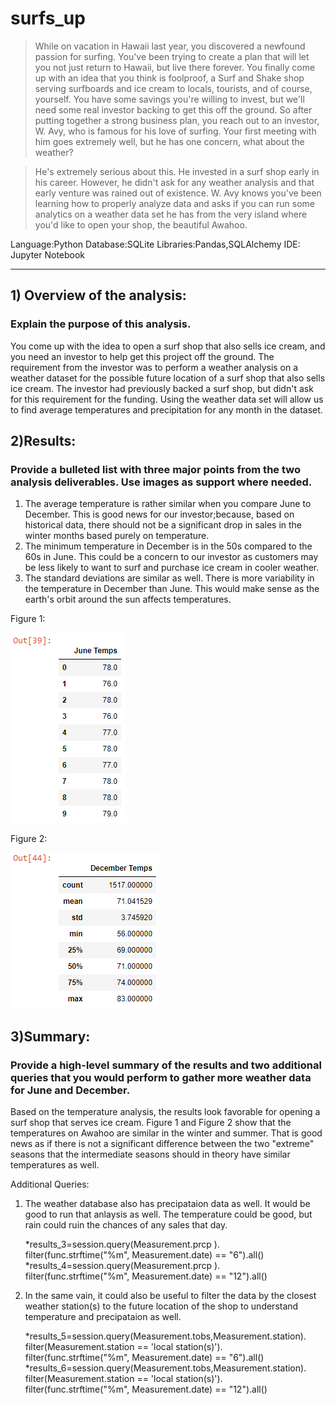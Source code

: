 # surfs_up

>While on vacation in Hawaii last year, you discovered a newfound passion for surfing. You've been trying to create a plan that will let you not just return to Hawaii, but live there forever. You finally come up with an idea that you think is foolproof, a Surf and Shake shop serving surfboards and ice cream to locals, tourists, and of course, yourself.
>You have some savings you're willing to invest, but we'll need some real investor backing to get this off the ground. So after putting together a strong business plan, you reach out to an investor, W. Avy, who is famous for his love of surfing. Your first meeting with him goes extremely well, but he has one concern, what about the weather?

>He's extremely serious about this. He invested in a surf shop early in his career. However, he didn't ask for any weather analysis and that early venture was rained out of existence. W. Avy knows you've been learning how to properly analyze data and asks if you can run some analytics on a weather data set he has from the very island where you'd like to open your shop, the beautiful Awahoo.

Language:Python
Database:SQLite
Libraries:Pandas,SQLAlchemy
IDE: Jupyter Notebook

_________________________________________________________________________________


## 1) Overview of the analysis: 
### Explain the purpose of this analysis.

You come up with the idea to open a surf shop that also sells ice cream, and you need an investor to help get this project off the ground.  The requirement from the investor was to perform a weather analysis on a weather dataset for the possible future location of a surf shop that also sells ice cream.
The investor had previously backed a surf shop, but didn't ask for this requirement for the funding. Using the weather data set will allow us to find average temperatures and precipitation for any month in the dataset.

## 2)Results: 
### Provide a bulleted list with three major points from the two analysis deliverables. Use images as support where needed.

1. The average temperature is rather similar when you compare June to December.  This is good news for our investor;because, based on historical data, there should not be a significant drop in sales in the winter months based purely on temperature.
2. The minimum temperature in December is in the 50s compared to the 60s in June.  This could be a concern to our investor as customers may be less likely to want to surf and purchase ice cream in cooler weather. 
3. The standard deviations are similar as well.  There is more variability in the temperature in December than June.  This would make sense as the earth's orbit around the sun affects temperatures.

Figure 1: 

![June](/Images/June_temp.png)

Figure 2: 

![December](/Images/Dec_temp.png)

## 3)Summary: 
### Provide a high-level summary of the results and two additional queries that you would perform to gather more weather data for June and December.

Based on the temperature analysis, the results look favorable for opening a surf shop that serves ice cream.  Figure 1 and Figure 2 show that the temperatures on Awahoo are similar in the winter and summer.  That is good news as if there is not a significant difference between the two "extreme" seasons that the intermediate seasons should in theory have similar temperatures as well. 

Additional Queries:

1. The weather database also has precipataion data as well. It would be good to run that anlaysis as well.  The temperature could be good, but rain could ruin the chances of any sales that day.

    *results_3=session.query(Measurement.prcp ).\
    filter(func.strftime("%m", Measurement.date) == "6").all()
    *results_4=session.query(Measurement.prcp ).\
    filter(func.strftime("%m", Measurement.date) == "12").all()

2. In the same vain, it could also be useful to filter the data by the closest weather station(s) to the future location of the shop to understand temperature and precipataion as well.

    *results_5=session.query(Measurement.tobs,Measurement.station).\
    filter(Measurement.station == 'local station(s)').\
    filter(func.strftime("%m", Measurement.date) == "6").all()
    *results_6=session.query(Measurement.tobs,Measurement.station).\
    filter(Measurement.station == 'local station(s)').\
    filter(func.strftime("%m", Measurement.date) == "12").all()


